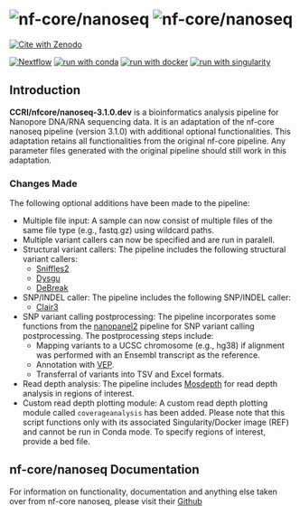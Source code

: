 # ![nf-core/nanoseq](docs/images/nf-core-nanoseq_logo_light.png#gh-light-mode-only) ![nf-core/nanoseq](docs/images/nf-core-nanoseq_logo_dark.png#gh-dark-mode-only)

[![Cite with Zenodo](http://img.shields.io/badge/DOI-10.5281/zenodo.3697959-1073c8)](https://doi.org/10.5281/zenodo.3697959)

[![Nextflow](https://img.shields.io/badge/nextflow%20DSL2-%E2%89%A522.10.1-23aa62.svg)](https://www.nextflow.io/)
[![run with conda](http://img.shields.io/badge/run%20with-conda-3EB049?labelColor=000000&logo=anaconda)](https://docs.conda.io/en/latest/)
[![run with docker](https://img.shields.io/badge/run%20with-docker-0db7ed?labelColor=000000&logo=docker)](https://www.docker.com/)
[![run with singularity](https://img.shields.io/badge/run%20with-singularity-1d355c.svg?labelColor=000000)](https://sylabs.io/docs/)


## Introduction

**CCRI/nfcore/nanoseq-3.1.0.dev** is a bioinformatics analysis pipeline for Nanopore DNA/RNA sequencing data. It is an adaptation of the nf-core nanoseq pipeline (version 3.1.0) with additional optional functionalities. This adaptation retains all functionalities from the original nf-core pipeline. Any parameter files generated with the original pipeline should still work in this adaptation.


### Changes Made
The following optional additions have been made to the pipeline:

- Multiple file input: A sample can now consist of multiple files of the same file type (e.g., fastq.gz) using wildcard paths.
- Multiple variant callers can now be specified and are run in paralell.
- Structural variant callers: The pipeline includes the following structural variant callers:
  - [Sniffles2](https://github.com/fritzsedlazeck/Sniffles)
  - [Dysgu](https://github.com/kcleal/dysgu)
  - [DeBreak](https://github.com/Maggi-Chen/DeBreak)
- SNP/INDEL caller: The pipeline includes the following SNP/INDEL caller:
  - [Clair3](https://github.com/HKU-BAL/Clair3)
- SNP variant calling postprocessing: The pipeline incorporates some functions from the [nanopanel2](https://github.com/popitsch/nanopanel2) pipeline for SNP variant calling postprocessing. The postprocessing steps include:
  - Mapping variants to a UCSC chromosome (e.g., hg38) if alignment was performed with an Ensembl transcript as the reference.
  - Annotation with [VEP](https://github.com/Ensembl/ensembl-vep).
  - Transferral of variants into TSV and Excel formats.
- Read depth analysis: The pipeline includes [Mosdepth](https://github.com/brentp/mosdepth) for read depth analysis in regions of interest.
- Custom read depth plotting module: A custom read depth plotting module called `coverageanalysis` has been added. Please note that this script functions only with its associated Singularity/Docker image (REF) and cannot be run in Conda mode. To specify regions of interest, provide a bed file.

## nf-core/nanoseq Documentation
For information on functionality, documentation and anything else taken over from nf-core nanoseq, please visit their [Github](https://github.com/nf-core/nanoseq/tree/3.1.0)